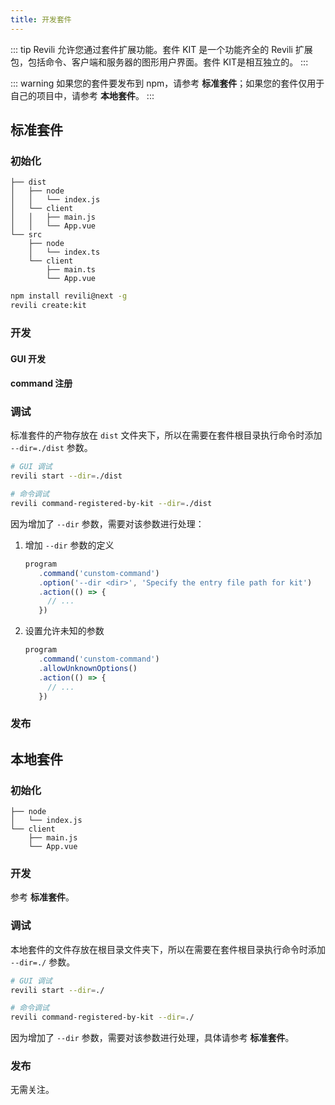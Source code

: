 ```yaml
---
title: 开发套件
---
```


::: tip
Revili 允许您通过套件扩展功能。套件 KIT 是一个功能齐全的 Revili 扩展包，包括命令、客户端和服务器的图形用户界面。套件 KIT是相互独立的。
:::

::: warning
如果您的套件要发布到 npm，请参考 **标准套件**；如果您的套件仅用于自己的项目中，请参考 **本地套件**。
:::

## 标准套件

### 初始化

```
├── dist
│   ├── node
│   │   └── index.js
│   └── client
│   │   ├── main.js
│   │   └── App.vue
└── src
    ├── node
    │   └── index.ts
    └── client
        ├── main.ts
        └── App.vue
```

```bash
npm install revili@next -g
revili create:kit
```

### 开发

#### GUI 开发

#### command 注册

### 调试

标准套件的产物存放在 `dist` 文件夹下，所以在需要在套件根目录执行命令时添加 `--dir=./dist` 参数。

```bash
# GUI 调试
revili start --dir=./dist

# 命令调试
revili command-registered-by-kit --dir=./dist
```

因为增加了 `--dir` 参数，需要对该参数进行处理：
1. 增加 `--dir` 参数的定义
   ```ts
   program
      .command('cunstom-command')
      .option('--dir <dir>', 'Specify the entry file path for kit')
      .action(() => {
        // ...
      })
   ```
2. 设置允许未知的参数
   ```ts
   program
      .command('cunstom-command')
      .allowUnknownOptions()
      .action(() => {
        // ...
      })
   ```

### 发布

## 本地套件

### 初始化

```
├── node
│   └── index.js
└── client
    ├── main.js
    └── App.vue
```

### 开发

参考 **标准套件**。

### 调试

本地套件的文件存放在根目录文件夹下，所以在需要在套件根目录执行命令时添加 `--dir=./` 参数。

```bash
# GUI 调试
revili start --dir=./

# 命令调试
revili command-registered-by-kit --dir=./
```

因为增加了 `--dir` 参数，需要对该参数进行处理，具体请参考 **标准套件**。

### 发布

无需关注。
